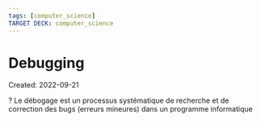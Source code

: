 ```yaml
---
tags: [computer_science] 
TARGET DECK: computer_science
---
```

# Debugging
Created: 2022-09-21

?
Le débogage est un processus systématique de recherche et de correction des bugs (erreurs mineures) dans un programme informatique
<!--SR:!2022-10-08,12,270-->